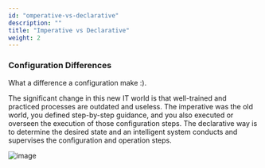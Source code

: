 ```yaml
---
id: "omperative-vs-declarative"
description: ""
title: "Imperative vs Declarative"
weight: 2
---
```


### **Configuration Differences**

What a difference a configuration make :).

The significant change in this new IT world is that well-trained and practiced processes are outdated and useless. The imperative was the old world, you defined step-by-step guidance, and you also executed or overseen the execution of those configuration steps. The declarative way is to determine the desired state and an intelligent system conducts and supervises the configuration and operation steps.


![image](impvsdec.png)
